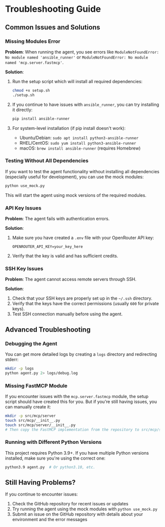# Troubleshooting Guide

## Common Issues and Solutions

### Missing Modules Error

**Problem**: When running the agent, you see errors like `ModuleNotFoundError: No module named 'ansible_runner'` or `ModuleNotFoundError: No module named 'mcp.server.fastmcp'`.

**Solution**:

1. Run the setup script which will install all required dependencies:
   ```bash
   chmod +x setup.sh
   ./setup.sh
   ```

2. If you continue to have issues with `ansible_runner`, you can try installing it directly:
   ```bash
   pip install ansible-runner
   ```

3. For system-level installation (if pip install doesn't work):
   - Ubuntu/Debian: `sudo apt install python3-ansible-runner`
   - RHEL/CentOS: `sudo yum install python3-ansible-runner`
   - macOS: `brew install ansible-runner` (requires Homebrew)

### Testing Without All Dependencies

If you want to test the agent functionality without installing all dependencies (especially useful for development), you can use the mock modules:

```bash
python use_mock.py
```

This will start the agent using mock versions of the required modules.

### API Key Issues

**Problem**: The agent fails with authentication errors.

**Solution**: 
1. Make sure you have created a `.env` file with your OpenRouter API key:
   ```
   OPENROUTER_API_KEY=your_key_here
   ```

2. Verify that the key is valid and has sufficient credits.

### SSH Key Issues

**Problem**: The agent cannot access remote servers through SSH.

**Solution**:
1. Check that your SSH keys are properly set up in the `~/.ssh` directory.
2. Verify that the keys have the correct permissions (usually `600` for private keys).
3. Test SSH connection manually before using the agent.

## Advanced Troubleshooting

### Debugging the Agent

You can get more detailed logs by creating a `logs` directory and redirecting stderr:

```bash
mkdir -p logs
python agent.py 2> logs/debug.log
```

### Missing FastMCP Module

If you encounter issues with the `mcp.server.fastmcp` module, the setup script should have created this for you. But if you're still having issues, you can manually create it:

```bash
mkdir -p src/mcp/server
touch src/mcp/__init__.py
touch src/mcp/server/__init__.py
# Then copy the FastMCP implementation from the repository to src/mcp/server/fastmcp.py
```

### Running with Different Python Versions

This project requires Python 3.9+. If you have multiple Python versions installed, make sure you're using the correct one:

```bash
python3.9 agent.py  # Or python3.10, etc.
```

## Still Having Problems?

If you continue to encounter issues:

1. Check the GitHub repository for recent issues or updates
2. Try running the agent using the mock modules with `python use_mock.py`
3. Submit an issue on the GitHub repository with details about your environment and the error messages
